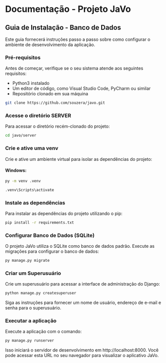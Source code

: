 # Documentação - Projeto JaVo

## Guia de Instalação - Banco de Dados

Este guia fornecerá instruções passo a passo sobre como configurar o ambiente de desenvolvimento da aplicação.

### Pré-requisitos
Antes de começar, verifique se o seu sistema atende aos seguintes requisitos:

- Python3 instalado
- Um editor de código, como Visual Studio Code, PyCharm ou similar
- Repositório clonado em sua máquina

```bash
git clone https://github.com/souzera/javo.git
```

### Acesse o diretório SERVER
Para acessar o diretório recém-clonado do projeto:
```bash
cd javo/server
```

### Crie e ative uma venv 
Crie e ative um ambiente virtual para isolar as dependências do projeto:

#### Windows:
```bash
py -m venv .venv
```
```bash
.venv\Scripts\activate
```

### Instale as dependências
Para instalar as dependências do projeto utilizando o pip:

```bash
pip install -r requirements.txt
```

### Configurar Banco de Dados (SQLite)
O projeto JaVo utiliza o SQLite como banco de dados padrão. Execute as migrações para configurar o banco de dados:
```bash
py manage.py migrate
```

### Criar um Superusuário
Crie um superusuário para acessar a interface de administração do Django:

```bash
python manage.py createsuperuser
```

Siga as instruções para fornecer um nome de usuário, endereço de e-mail e senha para o superusuário.

### Executar a aplicação
Execute a aplicação com o comando:
```bash
py manage.py runserver
```

Isso iniciará o servidor de desenvolvimento em http://localhost:8000. Você pode acessar esta URL no seu navegador para visualizar o aplicativo JaVo.


